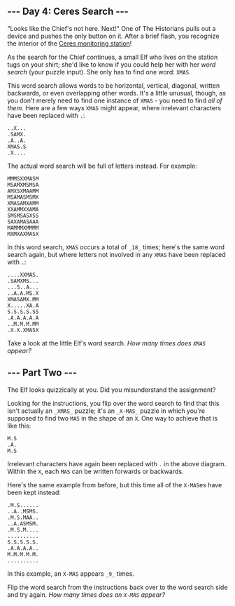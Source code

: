﻿
## --- Day 4: Ceres Search ---

"Looks like the Chief's not here. Next!" One of The Historians pulls out a device and pushes the only button on it. After a brief flash, you recognize the interior of the  [Ceres monitoring station](https://adventofcode.com/2019/day/10)!

As the search for the Chief continues, a small Elf who lives on the station tugs on your shirt; she'd like to know if you could help her with her  _word search_  (your puzzle input). She only has to find one word:  `XMAS`.

This word search allows words to be horizontal, vertical, diagonal, written backwards, or even overlapping other words. It's a little unusual, though, as you don't merely need to find one instance of  `XMAS`  - you need to find  _all of them_. Here are a few ways  `XMAS`  might appear, where irrelevant characters have been replaced with  `.`:

```
..X...
.SAMX.
.A..A.
XMAS.S
.X....

```

The actual word search will be full of letters instead. For example:

```
MMMSXXMASM
MSAMXMSMSA
AMXSXMAAMM
MSAMASMSMX
XMASAMXAMM
XXAMMXXAMA
SMSMSASXSS
SAXAMASAAA
MAMMMXMMMM
MXMXAXMASX

```

In this word search,  `XMAS`  occurs a total of  `_18_`  times; here's the same word search again, but where letters not involved in any  `XMAS`  have been replaced with  `.`:

```
....XXMAS.
.SAMXMS...
...S..A...
..A.A.MS.X
XMASAMX.MM
X.....XA.A
S.S.S.S.SS
.A.A.A.A.A
..M.M.M.MM
.X.X.XMASX

```

Take a look at the little Elf's word search.  _How many times does  `XMAS`  appear?_


## --- Part Two ---

The Elf looks quizzically at you. Did you misunderstand the assignment?

Looking for the instructions, you flip over the word search to find that this isn't actually an  `_XMAS_`  puzzle; it's an  `_X-MAS_`  puzzle in which you're supposed to find two  `MAS`  in the shape of an  `X`. One way to achieve that is like this:

```
M.S
.A.
M.S

```

Irrelevant characters have again been replaced with  `.`  in the above diagram. Within the  `X`, each  `MAS`  can be written forwards or backwards.

Here's the same example from before, but this time all of the  `X-MAS`es have been kept instead:

```
.M.S......
..A..MSMS.
.M.S.MAA..
..A.ASMSM.
.M.S.M....
..........
S.S.S.S.S.
.A.A.A.A..
M.M.M.M.M.
..........

```

In this example, an  `X-MAS`  appears  `_9_`  times.

Flip the word search from the instructions back over to the word search side and try again.  _How many times does an  `X-MAS`  appear?_